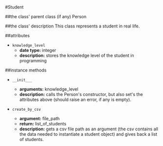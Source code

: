 #Student

##the class' parent class (if any)
Person

##the class' description
This class represents a student in real life.

##attributes
* `knowledge_level`
    * **date type:** integer
    * **description:** stores the knowledge level of the student in programming

##instance methods 
* `__init___`
    * **arguments:** knowledge_level
    * **description:** calls the Person's constructor, but also set's the attributes above 
    (should raise an error, if any is empty).

* `create_by_csv`
    * **argument:** file_path
    * **return:** list_of_students
    * **description:** gets a csv file path as an argument 
    (the csv contains all the data needed to instantiate a student object) 
    and gives back a list of students.